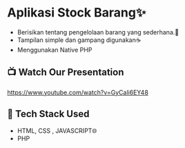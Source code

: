 # Aplikasi Stock Barang✨
- Berisikan tentang pengelolaan barang yang sederhana.💯
- Tampilan simple dan gampang digunakan☕
- Menggunakan Native PHP

## 📺 Watch Our Presentation
https://www.youtube.com/watch?v=GyCali6EY48

## 🚀 Tech Stack Used
- HTML, CSS , JAVASCRIPT🌐
- PHP




